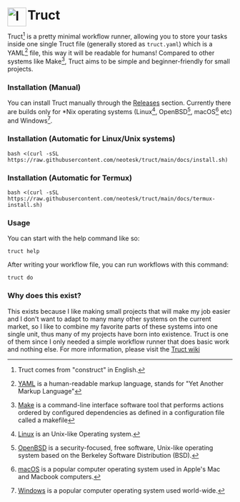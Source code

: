<h1>Truct<img align="left" width="42" height="42" alt="logo" src="https://github.com/user-attachments/assets/1a8052d1-924c-4799-9037-8a7c6ac5fc68" /></h1>

Truct[^1] is a pretty minimal workflow runner, allowing you to store your tasks inside one single
Truct file (generally stored as `truct.yaml`) which is a YAML[^2] file, this way it will be readable
for humans! Compared to other systems like Make[^3], Truct aims to be simple and beginner-friendly
for small projects.

### Installation (Manual)
You can install Truct manually through the [Releases](https://github.com/neotesk/truct/releases)
section. Currently there are builds only for *Nix operating systems (Linux[^4], OpenBSD[^7], macOS[^6] etc)
and Windows[^5].

### Installation (Automatic for Linux/Unix systems)
```
bash <(curl -sSL https://raw.githubusercontent.com/neotesk/truct/main/docs/install.sh)
```

### Installation (Automatic for Termux)
```
bash <(curl -sSL https://raw.githubusercontent.com/neotesk/truct/main/docs/termux-install.sh)
```

### Usage
You can start with the help command like so:
```
truct help
```
After writing your workflow file, you can run workflows with this command:
```
truct do
```

### Why does this exist?
This exists because I like making small projects that will make my job easier and I don't want to
adapt to many many other systems on the current market, so I like to combine my favorite parts of
these systems into one single unit, thus many of my projects have born into existence. Truct is
one of them since I only needed a simple workflow runner that does basic work and nothing else.
For more information, please visit the [Truct wiki](https://github.com/neotesk/truct/wiki)

[^1]: Truct comes from "construct" in English.
[^2]: [YAML](https://en.wikipedia.org/wiki/YAML) is a human-readable markup language, stands for "Yet Another Markup Language"
[^3]: [Make](https://en.wikipedia.org/wiki/Make_(software)) is a command-line interface software tool that performs actions ordered by configured dependencies as defined in a configuration file called a makefile
[^4]: [Linux](https://en.wikipedia.org/wiki/Linux) is an Unix-like Operating system.
[^5]: [Windows](https://en.wikipedia.org/wiki/Microsoft_Windows) is a popular computer operating system used world-wide.
[^6]: [macOS](https://en.wikipedia.org/wiki/MacOS) is a popular computer operating system used in Apple's Mac and Macbook computers.
[^7]: [OpenBSD](https://en.wikipedia.org/wiki/OpenBSD) is a security-focused, free software, Unix-like operating system based on the Berkeley Software Distribution (BSD).